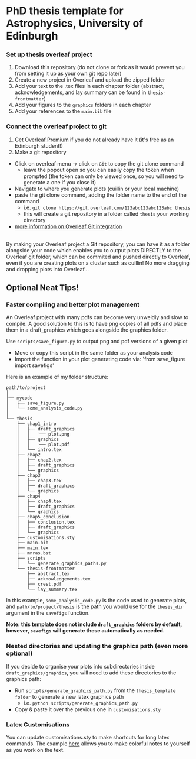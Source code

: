 # PhD thesis template for Astrophysics, University of Edinburgh

### Set up thesis overleaf project
1. Download this repository
    (do not clone or fork as it would prevent you from setting it up as your own git repo later)
2. Create a new project in Overleaf and upload the zipped folder
3. Add your text to the .tex files in each chapter folder
    (abstract, acknowledgements, and lay summary can be found in `thesis-frontmatter`)
3. Add your figures to the `graphics` folders in each chapter
4. Add your references to the `main.bib` file

### Connect the overleaf project to git
1. Get [Overleaf Premium](https://www.overleaf.com/edu/edinburgh) if you do not already have it (it's free as an Edinburgh student!)
2. Make a git repository
* Click on overleaf menu -> click on `Git` to copy the git clone command
    * leave the popout open so you can easily copy the token when prompted (the token can only be viewed once, so you will need to generate a one if you close it)
* Navigate to where you generate plots (cuillin or your local machine)
* paste the git clone command, adding the folder name to the end of the command
    * i.e. `git clone https://git.overleaf.com/123abc123abc123abc thesis`
    * this will create a git repository in a folder called `thesis` your working directory
* [more information on Overleaf Git integration](https://www.overleaf.com/learn/how-to/Git_integration)

\
By making your Overleaf project a Git repository, you can have it as a folder alongside your code 
which enables you to output plots DIRECTLY to the Overleaf git folder, which can be 
commited and pushed directly to Overleaf, even if you are creating plots on a cluster such as cuillin!
No more dragging and dropping plots into Overleaf...


## Optional Neat Tips!

### Faster compiling and better plot management
An Overleaf project with many pdfs can become very unweidly and slow to compile. A good solution to this is to have png copies of all pdfs and place them in a draft_graphics which goes alongside the graphics folder. 

Use `scripts/save_figure.py` to output png and pdf versions of a given plot
* Move or copy this script in the same folder as your analysis code
* Import the function in your plot generating code via: 'from save_figure import savefigs'

Here is an example of my folder structure:
```
path/to/project
│
├── mycode
│   ├── save_figure.py
│   └── some_analysis_code.py
│
└── thesis
    ├── chap1_intro
    │   ├── draft_graphics
    │   │   └── plot.png
    │   ├── graphics
    │   │   └── plot.pdf
    │   └── intro.tex
    ├── chap2
    │   ├── chap2.tex
    │   ├── draft_graphics
    │   └── graphics
    ├── chap3
    │   ├── chap3.tex
    │   ├── draft_graphics
    │   └── graphics
    ├── chap4
    │   ├── chap4.tex
    │   ├── draft_graphics
    │   └── graphics
    ├── chap5_conclusion
    │   ├── conclusion.tex
    │   ├── draft_graphics
    │   └── graphics
    ├── customisations.sty
    ├── main.bib
    ├── main.tex
    ├── mnras.bst
    ├── scripts
    │   └── generate_graphics_paths.py
    └── thesis-frontmatter
        ├── abstract.tex
        ├── acknowledgements.tex
        ├── crest.pdf
        └── lay_summary.tex
```

In this example, `some_analysis_code.py` is the code used to generate plots, and `path/to/project/thesis` is the path you would use for the `thesis_dir` argument in the `savefigs` function.

**Note: this template does not include `draft_graphics` folders by default, however, `savefigs` will generate these automatically as needed.**

### Nested directories and updating the graphics path (even more optional)
If you decide to organise your plots into subdirectories inside `draft_graphics/graphics`, you will need to add these directories to the graphics path:
* Run `scripts/generate_graphics_path.py` from the `thesis_template folder` to generate a new latex graphics path
    * i.e. `python scripts/generate_graphics_path.py`
* Copy & paste it over the previous one in `customisations.sty`

### Latex Customisations
You can update customisations.sty to make shortcuts for long latex commands. The example [here](https://github.com/harry-rendell/thesis_template/blob/626066b9c4d6a1a6ea0f66d23c9cc83c158a5a39/customisations.sty#L10) allows you to make colorful notes to yourself as you work on the text.